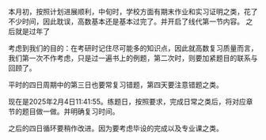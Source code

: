 本月初，按照计划进展顺利，中旬时，学校方面有期末作业和实习证明之类，花了不少时间，因此耽误，高数基本还是基本过完了。并开启了线代第一节内容。
之后就是过年了

考虑到我们的目的：在考研时记住尽可能多的知识点，因此就高数复习质量而言，我们第一次不作考虑，只是过一遍书上的例题，第二次时，则要加紧题目的联系与回顾了。

平时的四日周期中的第三日也要常复习错题，第四天要注意错题之类。

现在是2025年2月4日11:41:55。练题日，按照要求，完成日常之类后，将对应章节的题目做一做。并明确复习时间。

之后的四日循环要稍作改进。因为要考虑毕设的完成以及专业课之类。